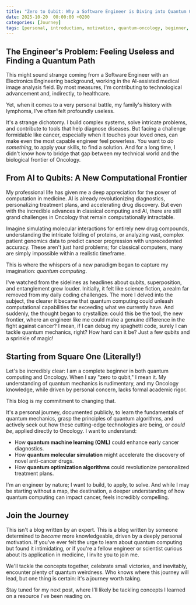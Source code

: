 ```yaml
---
title: "Zero to Qubit: Why a Software Engineer is Diving into Quantum Oncology"
date: 2025-10-20  00:00:00 +0200
categories: [Journey] 
tags: [personal, introduction, motivation, quantum-oncology, beginner, full-stack, AI-assisted-imaging, lymphoma]
---
```


## The Engineer's Problem: Feeling Useless and Finding a Quantum Path

This might sound strange coming from a Software Engineer with an Electronics Engineering background, working in the AI-assisted medical image analysis field. By most measures, I'm contributing to technological advancement and, indirectly, to healthcare.

Yet, when it comes to a very personal battle, my family's history with lymphoma, I've often felt profoundly useless.

It's a strange dichotomy. I build complex systems, solve intricate problems, and contribute to tools that help diagnose diseases. But facing a challenge formidable like cancer, especially when it touches your loved ones, can make even the most capable engineer feel powerless. You want to *do something*, to apply your skills, to find a solution. And for a long time, I didn't know how to bridge that gap between my technical world and the biological frontier of Oncology.

## From AI to Qubits: A New Computational Frontier

My professional life has given me a deep appreciation for the power of computation in medicine. AI is already revolutionizing diagnostics, personalizing treatment plans, and accelerating drug discovery. But even with the incredible advances in classical computing and AI, there are still grand challenges in Oncology that remain computationally intractable.

Imagine simulating molecular interactions for entirely new drug compounds, understanding the intricate folding of proteins, or analyzing vast, complex patient genomics data to predict cancer progression with unprecedented accuracy. These aren't just hard problems; for classical computers, many are simply impossible within a realistic timeframe.

This is where the whispers of a new paradigm began to capture my imagination: *quantum computing*.

I've watched from the sidelines as headlines about qubits, superposition, and entanglement grew louder. Initially, it felt like science fiction, a realm far removed from my daily coding challenges. The more I delved into the subject, the clearer it became that quantum computing could unleash computational capabilities far exceeding what we currently have. And suddenly, the thought began to crystallize: could this be the tool, the new frontier, where an engineer like me could make a genuine difference in the fight against cancer? I mean, if I can debug my spaghetti code, surely I can tackle quantum mechanics, right? How hard can it be? Just a few qubits and a sprinkle of magic!

## Starting from Square One (Literally!)

Let's be incredibly clear: I am a complete beginner in both quantum computing and Oncology. When I say "zero to qubit," I mean it. My understanding of quantum mechanics is rudimentary, and my Oncology knowledge, while driven by personal concern, lacks formal academic rigor.

This blog is my commitment to changing that.

It's a personal journey, documented publicly, to learn the fundamentals of quantum mechanics, grasp the principles of quantum algorithms, and actively seek out how these cutting-edge technologies are being, or *could be*, applied directly to Oncology. I want to understand:

* How **quantum machine learning (QML)** could enhance early cancer diagnostics.
* How **quantum molecular simulation** might accelerate the discovery of novel anti-cancer drugs.
* How **quantum optimization algorithms** could revolutionize personalized treatment plans.

I'm an engineer by nature; I want to build, to apply, to solve. And while I may be starting without a map, the destination, a deeper understanding of how quantum computing can impact cancer, feels incredibly compelling.

## Join the Journey

This isn't a blog written by an expert. This is a blog written by someone determined to *become* more knowledgeable, driven by a deeply personal motivation. If you've ever felt the urge to learn about quantum computing but found it intimidating, or if you're a fellow engineer or scientist curious about its application in medicine, I invite you to join me.

We'll tackle the concepts together, celebrate small victories, and inevitably, encounter plenty of quantum weirdness. Who knows where this journey will lead, but one thing is certain: it's a journey worth taking.

Stay tuned for my next post, where I'll likely be tackling concepts I learned on a resource I've been reading on. 